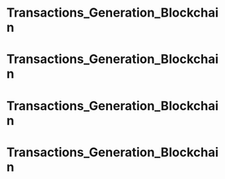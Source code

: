 # Transactions_Generation_Blockchain
# Transactions_Generation_Blockchain
# Transactions_Generation_Blockchain
# Transactions_Generation_Blockchain
